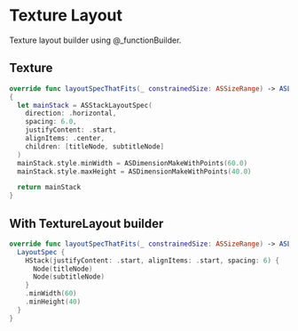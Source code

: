 # Texture Layout

Texture layout builder using @\_functionBuilder.

## Texture

```swift
override func layoutSpecThatFits(_ constrainedSize: ASSizeRange) -> ASLayoutSpec
{
  let mainStack = ASStackLayoutSpec(
    direction: .horizontal,
    spacing: 6.0,
    justifyContent: .start,
    alignItems: .center,
    children: [titleNode, subtitleNode]
  )
  mainStack.style.minWidth = ASDimensionMakeWithPoints(60.0)
  mainStack.style.maxHeight = ASDimensionMakeWithPoints(40.0)

  return mainStack
}
```

## With TextureLayout builder

```swift
override func layoutSpecThatFits(_ constrainedSize: ASSizeRange) -> ASLayoutSpec
  LayoutSpec {
    HStack(justifyContent: .start, alignItems: .start, spacing: 6) {
      Node(titleNode)
      Node(subtitleNode)
    }
    .minWidth(60)
    .minHeight(40)
  }
}
```
